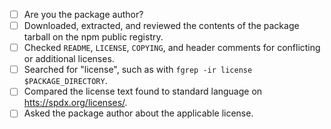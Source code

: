 - [ ] Are you the package author?
- [ ] Downloaded, extracted, and reviewed the contents of the package tarball on the npm public registry.
- [ ] Checked `README`, `LICENSE`, `COPYING`, and header comments for conflicting or additional licenses.
- [ ] Searched for "license", such as with `fgrep -ir license $PACKAGE_DIRECTORY`.
- [ ] Compared the license text found to standard language on <htts://spdx.org/licenses/>.
- [ ] Asked the package author about the applicable license.
